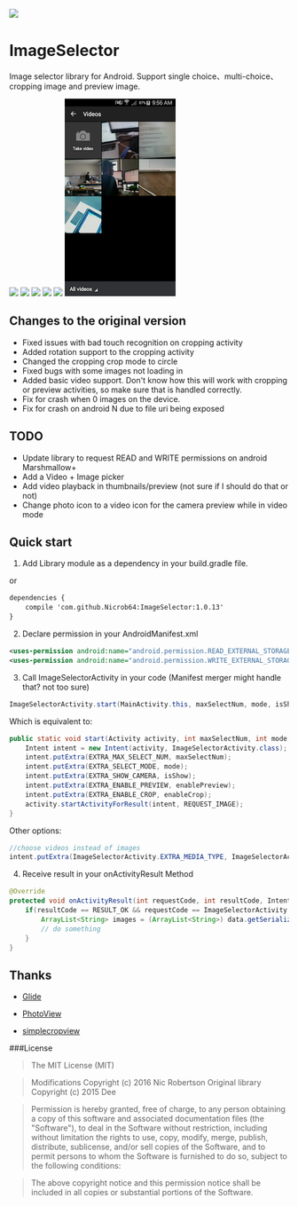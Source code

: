 [![](https://jitpack.io/v/Nicrob64/ImageSelector.svg)](https://jitpack.io/#Nicrob64/ImageSelector)

# ImageSelector
Image selector library for Android. Support single choice、multi-choice、cropping image and preview image.

![](https://raw.githubusercontent.com/ioneday/ImageSelector/master/screenshot/Screenshot1.jpg)
![](https://raw.githubusercontent.com/ioneday/ImageSelector/master/screenshot/Screenshot2.jpg)
![](https://raw.githubusercontent.com/ioneday/ImageSelector/master/screenshot/Screenshot3.jpg)
![](https://raw.githubusercontent.com/ioneday/ImageSelector/master/screenshot/Screenshot4.jpg)
![](https://raw.githubusercontent.com/ioneday/ImageSelector/master/screenshot/Screenshot5.jpg)
![](https://raw.githubusercontent.com/Nicrob64/ImageSelector/master/screenshot/Screenshot-6.png)


## Changes to the original version

- Fixed issues with bad touch recognition on cropping activity
- Added rotation support to the cropping activity
- Changed the cropping crop mode to circle
- Fixed bugs with some images not loading in
- Added basic video support. Don't know how this will work with cropping or preview activities, so make sure that is handled correctly.
- Fix for crash when 0 images on the device.
- Fix for crash on android N due to file uri being exposed

## TODO

- Update library to request READ and WRITE permissions on android Marshmallow+
- Add a Video + Image picker
- Add video playback in thumbnails/preview (not sure if I should do that or not)
- Change photo icon to a video icon for the camera preview while in video mode

## Quick start

1) Add Library module as a dependency in your build.gradle file.

or

```xml
dependencies {
    compile 'com.github.Nicrob64:ImageSelector:1.0.13'
}
```

2) Declare permission in your AndroidManifest.xml

```xml
<uses-permission android:name="android.permission.READ_EXTERNAL_STORAGE" />
<uses-permission android:name="android.permission.WRITE_EXTERNAL_STORAGE"/>
```

3) Call ImageSelectorActivity in your code (Manifest merger might handle that? not too sure)

```java
ImageSelectorActivity.start(MainActivity.this, maxSelectNum, mode, isShow,isPreview,isCrop);
```
Which is equivalent to:

```java
public static void start(Activity activity, int maxSelectNum, int mode, boolean isShow, boolean enablePreview, boolean enableCrop) {
    Intent intent = new Intent(activity, ImageSelectorActivity.class);
    intent.putExtra(EXTRA_MAX_SELECT_NUM, maxSelectNum);
    intent.putExtra(EXTRA_SELECT_MODE, mode);
    intent.putExtra(EXTRA_SHOW_CAMERA, isShow);
    intent.putExtra(EXTRA_ENABLE_PREVIEW, enablePreview);
    intent.putExtra(EXTRA_ENABLE_CROP, enableCrop);
    activity.startActivityForResult(intent, REQUEST_IMAGE);
}
```

Other options:
```java
//choose videos instead of images
intent.putExtra(ImageSelectorActivity.EXTRA_MEDIA_TYPE, ImageSelectorActivity.TYPE_VIDEO); 
```


4) Receive result in your onActivityResult Method

``` java
@Override
protected void onActivityResult(int requestCode, int resultCode, Intent data) {
    if(resultCode == RESULT_OK && requestCode == ImageSelectorActivity.REQUEST_IMAGE){
        ArrayList<String> images = (ArrayList<String>) data.getSerializableExtra(ImageSelectorActivity.REQUEST_OUTPUT);
        // do something
    }
}
```

## Thanks

* [Glide](https://github.com/bumptech/glide)

* [PhotoView](https://github.com/chrisbanes/PhotoView)

* [simplecropview](https://github.com/IsseiAoki/SimpleCropView)

###License
>The MIT License (MIT)

>Modifications Copyright (c) 2016 Nic Robertson
>Original library Copyright (c) 2015 Dee

>Permission is hereby granted, free of charge, to any person obtaining a copy
of this software and associated documentation files (the "Software"), to deal
in the Software without restriction, including without limitation the rights
to use, copy, modify, merge, publish, distribute, sublicense, and/or sell
copies of the Software, and to permit persons to whom the Software is
furnished to do so, subject to the following conditions:

>The above copyright notice and this permission notice shall be included in all
copies or substantial portions of the Software.
